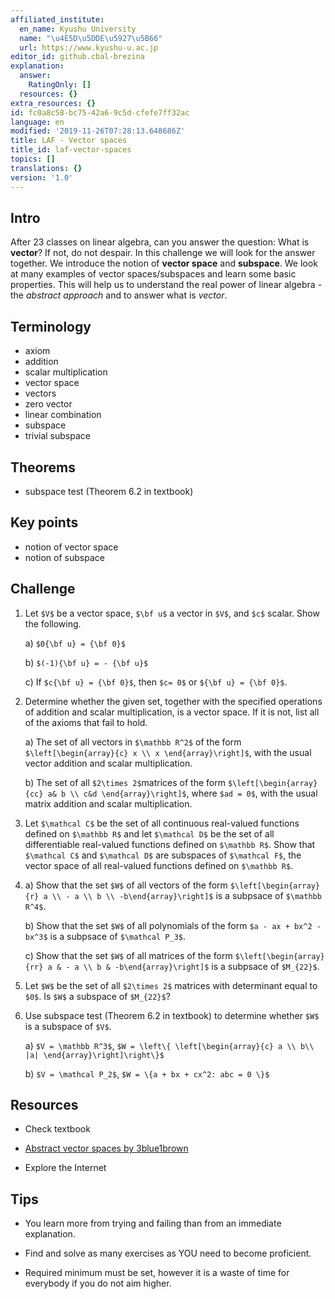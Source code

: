 ```yaml
---
affiliated_institute:
  en_name: Kyushu University
  name: "\u4E5D\u5DDE\u5927\u5B66"
  url: https://www.kyushu-u.ac.jp
editor_id: github.cbal-brezina
explanation:
  answer:
    RatingOnly: []
  resources: {}
extra_resources: {}
id: fc0a8c58-bc75-42a6-9c5d-cfefe7ff32ac
language: en
modified: '2019-11-26T07:28:13.648686Z'
title: LAF - Vector spaces
title_id: laf-vector-spaces
topics: []
translations: {}
version: '1.0'
---
```


## Intro

After 23 classes on linear algebra, can you answer the question: What is **vector**? If not, do not despair. In this challenge we will look for the answer together. We introduce the notion of **vector space** and **subspace**. We look at many examples of vector spaces/subspaces and learn some basic properties. This will help us to understand the real power of linear algebra - the *abstract approach* and to answer what is *vector*.

## Terminology

- axiom
- addition
- scalar multiplication
- vector space
- vectors
- zero vector
- linear combination
- subspace
- trivial subspace

 

## Theorems

- subspace test (Theorem 6.2 in textbook)


## Key points


- notion of vector space
- notion of subspace




## Challenge

1. Let `$V$` be a vector space, `$\bf u$` a vector in `$V$`, and `$c$` scalar. Show the following.

   a) `$0{\bf u} = {\bf 0}$`
   
   b) `$(-1){\bf u} = - {\bf u}$`
   
   c) If `$c{\bf u} = {\bf 0}$`, then `$c= 0$` or `${\bf u} = {\bf 0}$`.
 
2. Determine whether the given set, together with the specified operations of addition and scalar multiplication, is a vector space. If it is not, list all of the axioms that fail to hold.

    a) The set of all vectors in `$\mathbb R^2$` of the form `$\left[\begin{array}{c} x \\ x \end{array}\right]$`, with the usual vector addition and scalar multiplication.
    
    b) The set of all `$2\times 2$`matrices of the form `$\left[\begin{array}{cc} a& b \\ c&d \end{array}\right]$`, where `$ad = 0$`, with the usual matrix addition and scalar multiplication.



3. Let `$\mathcal C$` be the set of all continuous real-valued functions defined on `$\mathbb R$` and let `$\mathcal D$` be the set of all differentiable real-valued functions defined on `$\mathbb R$`. Show that `$\mathcal C$` and `$\mathcal D$`  are subspaces of `$\mathcal F$`, the vector space of all real-valued functions defined on `$\mathbb R$`. 

4.  a) Show that the set `$W$` of all vectors of the form `$\left[\begin{array}{r} a \\ - a \\ b \\ -b\end{array}\right]$` is a subpsace of `$\mathbb R^4$`.

    b) Show that the set `$W$` of all polynomials of the form `$a - ax + bx^2 - bx^3$` is a subpsace of `$\mathcal P_3$`.
    
    c) Show that the set `$W$` of all matrices of the form `$\left[\begin{array}{rr} a & - a \\ b & -b\end{array}\right]$` is a subpsace of `$M_{22}$`.


5. Let `$W$` be the set of all `$2\times 2$` matrices with determinant equal to `$0$`. Is `$W$` a subspace of `$M_{22}$`?


6. Use subspace test (Theorem 6.2 in textbook) to determine whether `$W$` is a subspace of `$V$`.

    a) `$V = \mathbb R^3$`, `$W = \left\{ \left[\begin{array}{c} a \\ b\\ |a| \end{array}\right]\right\}$`
    
    b) `$V = \mathcal P_2$`, `$W = \{a + bx + cx^2: abc = 0 \}$`


## Resources

- Check textbook

- [Abstract vector spaces by  3blue1brown](https://youtu.be/TgKwz5Ikpc8)
 



- Explore the Internet

## Tips


- You learn more from trying and failing than from an immediate explanation.

- Find and solve as many exercises as YOU need to become proficient.

- Required minimum must be set, however it is a waste of time for everybody if you do not aim higher.






